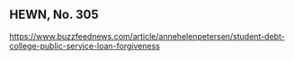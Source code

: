 ## HEWN, No. 305

https://www.buzzfeednews.com/article/annehelenpetersen/student-debt-college-public-service-loan-forgiveness
